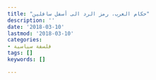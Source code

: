 ```yaml
---
title: "حكام العرب، رمز الرد الى أسفل سافلين"
description: ''
date: '2018-03-10'
lastmod: '2018-03-10'
categories:
- فلسفة سياسية
tags: []
keywords: []

---
```

###
